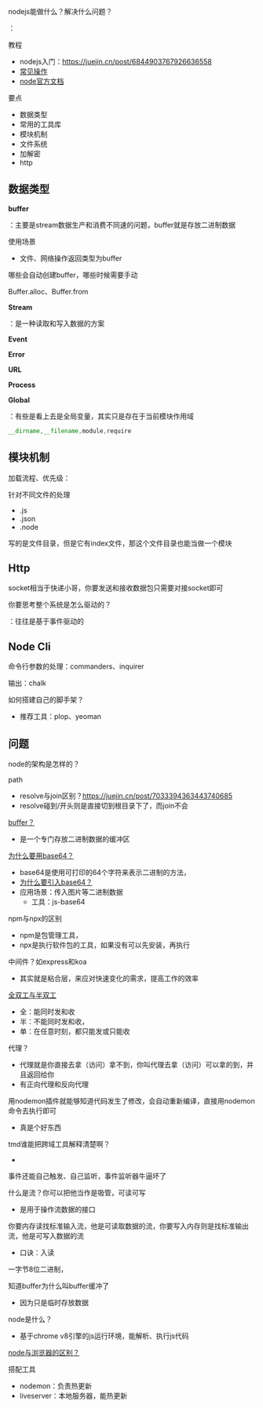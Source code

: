 nodejs能做什么？解决什么问题？

：

教程

- nodejs入门：https://juejin.cn/post/6844903767926636558
- [常见操作](https://juejin.cn/post/6844904029219192839#heading-1)
- [node官方文档](https://nodejs.org/dist/latest-v14.x/docs/api/)

要点

- 数据类型
- 常用的工具库
- 模块机制
- 文件系统
- 加解密
- http

## 数据类型

**buffer**

：主要是stream数据生产和消费不同速的问题，buffer就是存放二进制数据

使用场景

- 文件、网络操作返回类型为buffer

哪些会自动创建buffer，哪些时候需要手动

Buffer.alloc、Buffer.from

**Stream**

：是一种读取和写入数据的方案

**Event**

**Error**

**URL**

**Process**

**Global**

：有些是看上去是全局变量，其实只是存在于当前模块作用域

```js
__dirname,__filename,module,require
```

## 模块机制

加载流程、优先级：

针对不同文件的处理

- .js
- .json
- .node

写的是文件目录，但是它有index文件，那这个文件目录也能当做一个模块

## Http

socket相当于快递小哥，你要发送和接收数据包只需要对接socket即可

你要思考整个系统是怎么驱动的？

：往往是基于事件驱动的

## Node Cli

命令行参数的处理：commanders、inquirer

输出：chalk

如何搭建自己的脚手架？

- 推荐工具：plop、yeoman

## 问题

node的架构是怎样的？



path

- resolve与join区别？https://juejin.cn/post/7033394363443740685
- resolve碰到/开头则是直接切到根目录下了，而join不会

[buffer？](https://blog.csdn.net/u011127019/article/details/52512242)

- 是一个专门存放二进制数据的缓冲区

[为什么要用base64？](https://www.jianshu.com/p/14437764eff3)

- base64是使用可打印的64个字符来表示二进制的方法，
- [为什么要引入base64？](https://blog.csdn.net/ly853602/article/details/81430389)
- 应用场景：传入图片等二进制数据
  - 工具：js-base64

npm与npx的区别

- npm是包管理工具，
- npx是执行软件包的工具，如果没有可以先安装，再执行

中间件？如express和koa

- 其实就是粘合层，来应对快速变化的需求，提高工作的效率

[全双工与半双工](https://blog.csdn.net/liangtianmeng/article/details/84726606)

- 全：能同时发和收
- 半：不能同时发和收，
- 单：在任意时刻，都只能发或只能收

代理？

- 代理就是你直接去拿（访问）拿不到，你叫代理去拿（访问）可以拿的到，并且返回给你
- 有正向代理和反向代理

用nodemon插件就能够知道代码发生了修改，会自动重新编译，直接用nodemon命令去执行即可

- 真是个好东西

tmd谁能把跨域工具解释清楚啊？

- 

事件还能自己触发、自己监听，事件监听器牛逼坏了

什么是流？你可以把他当作是吸管，可读可写

- 是用于操作流数据的接口

你要内存读找标准输入流，他是可读取数据的流，你要写入内存则是找标准输出流，他是可写入数据的流

- 口诀：入读

一字节8位二进制，

知道buffer为什么叫buffer缓冲了

- 因为只是临时存放数据



node是什么？

- 基于chrome v8引擎的js运行环境，能解析、执行js代码

[node与浏览器的区别？](https://www.php.cn/website-design-ask-484186.html#:~:text=%E5%8C%BA%E5%88%AB%EF%BC%9A1%E3%80%81%E5%85%A8%E5%B1%80%E7%8E%AF%E5%A2%83%E4%B8%8B,%E7%9A%84%E6%96%87%E4%BB%B6%E6%93%8D%E4%BD%9C%E7%AD%89%E5%8A%9F%E8%83%BD%E3%80%82)

搭配工具

- nodemon：负责热更新
- liveserver：本地服务器，能热更新


